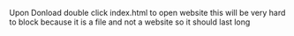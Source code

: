 Upon Donload double click index.html to open website
this will be very hard to block because it is a file and not a website so it should last long
